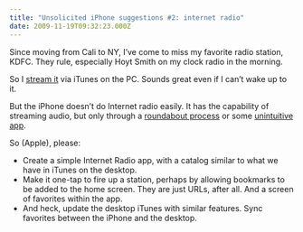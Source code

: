```yaml
---
title: "Unsolicited iPhone suggestions #2: internet radio"
date: 2009-11-19T09:32:23.000Z
---
```


Since moving from Cali to NY, I’ve come to miss my favorite radio station, KDFC. They rule, especially Hoyt Smith on my clock radio in the morning.

So I [stream it](http://www.kdfc.com/pages/743368.php) via iTunes on the PC. Sounds great even if I can’t wake up to it.

But the iPhone doesn’t do Internet radio easily. It has the capability of streaming audio, but only through a [roundabout process](http://www.intomobile.com/2009/06/16/iphone-os-30-can-stream-internet-radio-in-the-background.html) or some [unintuitive app](http://phobos.apple.com/WebObjects/MZStore.woa/wa/viewSoftware?id=289088708&amp;mt=8).

So (Apple), please:

*   Create a simple Internet Radio app, with a catalog similar to what we have in iTunes on the desktop.
*   Make it one-tap to fire up a station, perhaps by allowing bookmarks to be added to the home screen. They are just URLs, after all. And a screen of favorites within the app.
*   And heck, update the desktop iTunes with similar features. Sync favorites between the iPhone and the desktop.
